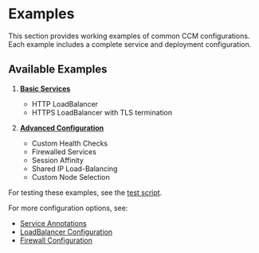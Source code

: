 # Examples

This section provides working examples of common CCM configurations. Each example includes a complete service and deployment configuration.

## Available Examples

1. **[Basic Services](basic.md)**
   - HTTP LoadBalancer
   - HTTPS LoadBalancer with TLS termination

2. **[Advanced Configuration](advanced.md)**
   - Custom Health Checks
   - Firewalled Services
   - Session Affinity
   - Shared IP Load-Balancing
   - Custom Node Selection

For testing these examples, see the [test script](https://github.com/linode/linode-cloud-controller-manager/blob/master/examples/test.sh).

For more configuration options, see:
- [Service Annotations](../configuration/annotations.md)
- [LoadBalancer Configuration](../configuration/loadbalancer.md)
- [Firewall Configuration](../configuration/firewall.md)

